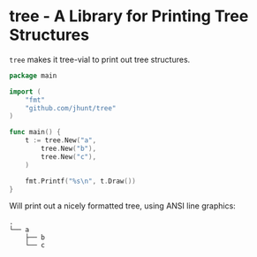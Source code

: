 tree - A Library for Printing Tree Structures
=============================================

`tree` makes it tree-vial to print out tree structures.

```go
package main

import (
	"fmt"
	"github.com/jhunt/tree"
)

func main() {
	t := tree.New("a",
		tree.New("b"),
		tree.New("c"),
	)

	fmt.Printf("%s\n", t.Draw())
}
```

Will print out a nicely formatted tree, using ANSI line graphics:

```
.
└── a
    ├── b
    └── c
```
